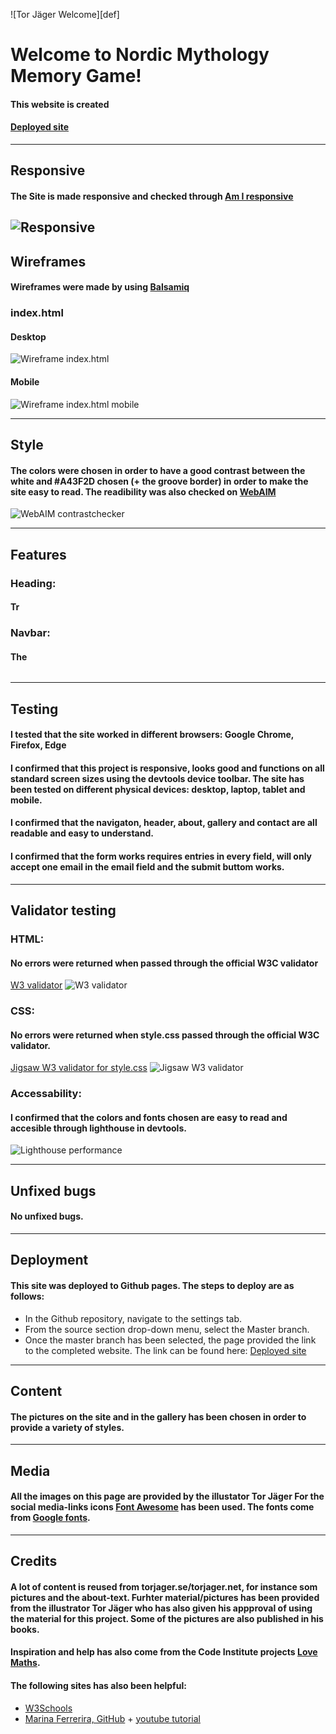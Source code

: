 ![Tor Jäger Welcome][def]

# Welcome to Nordic Mythology Memory Game!

#### This website is created 
#### [Deployed site]()
------
## Responsive

#### The Site is made responsive and checked through [Am I responsive]()
![Responsive]()
----


## Wireframes

#### Wireframes were made by using [Balsamiq](https://balsamiq.com/)
### **index.html**

#### Desktop
![Wireframe index.html]()

#### Mobile
![Wireframe  index.html mobile]()



------
## Style

#### The colors were chosen in order to have a good contrast between the white and #A43F2D chosen (+ the groove border) in order to make the site easy to read. The readibility was also checked on  [WebAIM](https://webaim.org/resources/contrastchecker) 
![WebAIM contrastchecker](/assets/images/webaim.png)

----

## Features

### **Heading:**
#### Tr

### **Navbar:**
#### The
![]()




-------
## Testing

#### I tested that the site worked in different browsers: Google Chrome, Firefox, Edge

#### I confirmed that this project is responsive, looks good and functions on all standard screen sizes using the devtools device toolbar. The site has been tested on different physical devices: desktop, laptop, tablet and mobile.

#### I confirmed that the navigaton, header, about, gallery and contact are all readable and easy to understand.

#### I confirmed that the form works requires entries in every field, will only accept one email in the email field and the submit buttom works.

------

## Validator testing

### HTML:
#### No errors were returned when passed through the official W3C validator
[W3 validator]()
![W3 validator]()
### CSS:
#### No errors were returned when style.css passed through the official W3C validator.
[Jigsaw W3 validator for style.css](https://jigsaw.w3.org/css-validator)
![Jigsaw W3 validator]()

### Accessability:
#### I confirmed that the colors and fonts chosen are easy to read and accesible through lighthouse in devtools.
![Lighthouse performance]()


-----

## Unfixed bugs

#### No unfixed bugs.
-----

## Deployment

#### This site was deployed to Github pages. The steps to deploy are as follows:
* In the Github repository, navigate to the settings tab. 
* From the source section drop-down menu, select the Master branch.
* Once the master branch has been selected, the page provided the link to the completed website. 
The link can be found here: [Deployed site]()

-----

## Content

#### The pictures on the site and in the gallery has been chosen in order to provide a variety of styles.

----


## Media

#### All the images on this page are provided by the illustator Tor Jäger For the social media-links icons [Font Awesome](https://fontawesome.com) has been used. The fonts come from [Google fonts](fonts.google.com).

-----

## Credits

#### A lot of content is reused from torjager.se/torjager.net, for instance som pictures and the about-text. Furhter material/pictures has been provided from the illustrator Tor Jäger who has also given his appproval of using the material for this project. Some of the pictures are also published in his books.
#### Inspiration and help has also come from the Code Institute projects [Love Maths](https://karasp1980-lovemaths-v0k5uya07g9.ws-eu74.gitpod.io/).

#### The following sites has also been helpful:
* [W3Schools](https://www.w3schools.com/) 
* [Marina Ferrerira, GitHub](https://github.com/code-sketch/memory-game) + [youtube tutorial](https://www.youtube.com/watch?v=ZniVgo8U7ek)
